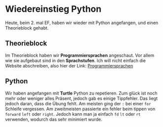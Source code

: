 # Wiedereinstieg Python
Heute, beim 2. mal EF, haben wir wieder mit Python angefangen, und einen Theorieblock gehabt.
## Theorieblock
Im Theorieblock haben wir __Programmiersprachen__ angeschaut. Vor allem wie sie aufgebaut sind in den __Sprachstufen__. Ich will nicht einfach die Website abschreiben, also hier der Link: [Programmiersprachen](https://ofi.gbsl.website/24ef/Programmieren/Programmiersprachen)

## Python
Wir haben angefangen mit __Turtle__ Python zu repetieren. Zum glück ist noch mehr oder weniger alles Präsent, jedoch gab es einige Tippfehler. Das liegt jedoch daran, dass die Übung fehlt. Am meisten ging der `:` bei einer `for` Schleife vergessen. Am zweitmeisten passierte ein fehler beim tippen von `forward` `left` oder `right`. Jedoch kann man ja einfach `fd` `lt` oder `rt` verwenden, wodurch das sehr minimiert wurde. 